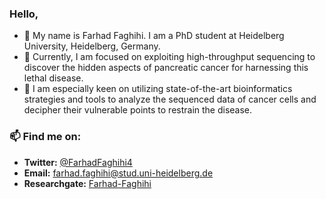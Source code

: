 ### Hello,

- 🥼 My name is Farhad Faghihi. I am a PhD student at Heidelberg University, Heidelberg, Germany.
- 🌱 Currently, I am focused on exploiting high-throughput sequencing to discover the hidden aspects of pancreatic cancer for harnessing this lethal disease.
- 👀 I am especially keen on utilizing state-of-the-art bioinformatics strategies and tools to analyze the sequenced data of cancer cells and decipher their vulnerable points to restrain the disease.

<h3> 📫 Find me on: </h3>

- <b>Twitter:</b> [@FarhadFaghihi4](https://twitter.com/farhadfaghihi4)
- <b>Email:</b> farhad.faghihi@stud.uni-heidelberg.de
- <b>Researchgate:</b> [Farhad-Faghihi](https://www.researchgate.net/profile/Farhad-Faghihi)


<!---
farhadfaghihi4/farhadfaghihi4 is a ✨ special ✨ repository because its `README.md` (this file) appears on your GitHub profile.
You can click the Preview link to take a look at your changes.
--->
